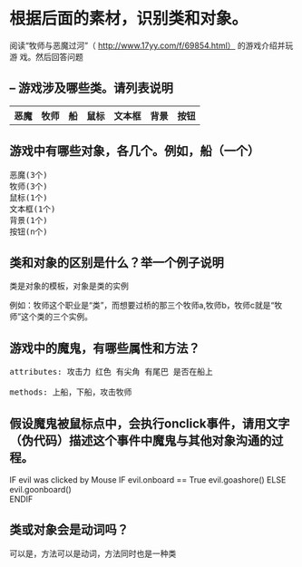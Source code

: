 # 根据后面的素材，识别类和对象。 
阅读“牧师与恶魔过河”（ http://www.17yy.com/f/69854.html） 的游戏介绍并玩游 戏。然后回答问题 

## – 游戏涉及哪些类。请列表说明 

<table>
    <tr>
        <th>
        恶魔
        </th>
        <th>
        牧师
        </th>
        <th>
        船
        </th>
        <th>
        鼠标
        </th>
        <th>
        文本框
        </th>
        <th>
        背景
        </th>
        <th>
        按钮
        </th>
    </tr>
</table>

## 游戏中有哪些对象，各几个。例如，船（一个） 

<pre>
恶魔(3个)
牧师(3个)
鼠标(1个)
文本框(1个)
背景(1个)
按钮(n个)
</pre>

## 类和对象的区别是什么？举一个例子说明 
类是对象的模板，对象是类的实例

例如：牧师这个职业是“类”，而想要过桥的那三个牧师a,牧师b，牧师c就是“牧师”这个类的三个实例。

## 游戏中的魔鬼，有哪些属性和方法？ 
<pre>
attributes: 攻击力 红色 有尖角 有尾巴 是否在船上

methods: 上船，下船，攻击牧师
</pre>

## 假设魔鬼被鼠标点中，会执行onclick事件，请用文字 （伪代码）描述这个事件中魔鬼与其他对象沟通的过程。 

IF evil was clicked by Mouse
    IF evil.onboard == True
        evil.goashore()
    ELSE
        evil.goonboard()    
ENDIF

## 类或对象会是动词吗？
可以是，方法可以是动词，方法同时也是一种类